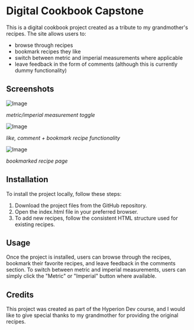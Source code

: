 # Digital Cookbook Capstone

This is a digital cookbook project created as a tribute to my grandmother's recipes. The site allows users to:
* browse through recipes
* bookmark recipes they like
* switch between metric and imperial measurements where applicable
* leave feedback in the form of comments (although this is currently dummy functionality)

## Screenshots

![Image](https://i.ibb.co/D9pWg7L/Screenshot-2023-03-04-at-12-11-51.png)

*metric/imperial measurement toggle*

![Image](https://i.ibb.co/TWxMWTx/Screenshot-2023-03-04-at-12-12-52.png)

*like, comment + bookmark recipe functionality*

![Image](https://i.ibb.co/HpRPqpH/Screenshot-2023-03-04-at-12-12-20.png)

*bookmarked recipe page*

## Installation

To install the project locally, follow these steps:

1. Download the project files from the GitHub repository.
2. Open the index.html file in your preferred browser.
3. To add new recipes, follow the consistent HTML structure used for existing recipes.

## Usage

Once the project is installed, users can browse through the recipes, bookmark their favorite recipes, and leave feedback in the comments section. To switch between metric and imperial measurements, users can simply click the "Metric" or "Imperial" button where available.

## Credits

This project was created as part of the Hyperion Dev course, and I would like to give special thanks to my grandmother for providing the original recipes.
